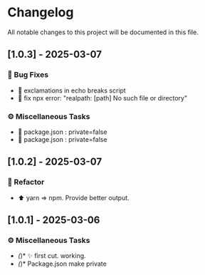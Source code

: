 # Changelog

All notable changes to this project will be documented in this file.

## [1.0.3] - 2025-03-07

### 🐛 Bug Fixes

- :bug: exclamations in echo breaks script
- :bug: fix npx error: "realpath: [path] No such file or directory"

### ⚙️ Miscellaneous Tasks

- :wrench: package.json : private=false
- :wrench: package.json : private=false

## [1.0.2] - 2025-03-07

### 🚜 Refactor

- :arrow_up: yarn => npm. Provide better output.

## [1.0.1] - 2025-03-06

### ⚙️ Miscellaneous Tasks

- *(*)* :sparkles: first cut. working.
- *(*)* Package.json make private

